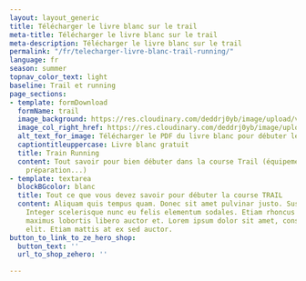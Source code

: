 ```yaml
---
layout: layout_generic
title: Télécharger le livre blanc sur le trail
meta-title: Télécharger le livre blanc sur le trail
meta-description: Télécharger le livre blanc sur le trail
permalink: "/fr/telecharger-livre-blanc-trail-running/"
language: fr
season: summer
topnav_color_text: light
baseline: Trail et running
page_sections:
- template: formDownload
  formName: trail
  image_background: https://res.cloudinary.com/deddrj0yb/image/upload/v1638888151/website/global/bg-style-011_jkl11z.jpg
  image_col_right_href: https://res.cloudinary.com/deddrj0yb/image/upload/v1643109225/website/summer/1_uga5co.png
  alt_text_for_image: Télécharger le PDF du livre blanc pour débuter le Trail
  captiontitleuppercase: Livre blanc gratuit
  title: Train Running
  content: Tout savoir pour bien débuter dans la course Trail (équipement, entrainement,
    préparation...)
- template: textarea
  blockBGcolor: blanc
  title: Tout ce que vous devez savoir pour débuter la course TRAIL
  content: Aliquam quis tempus quam. Donec sit amet pulvinar justo. Suspendisse potenti.
    Integer scelerisque nunc eu felis elementum sodales. Etiam rhoncus nibh nisl,
    maximus lobortis libero auctor et. Lorem ipsum dolor sit amet, consectetur adipiscing
    elit. Etiam mattis at ex sed auctor.
button_to_link_to_ze_hero_shop:
  button_text: ''
  url_to_shop_zehero: ''

---
```

